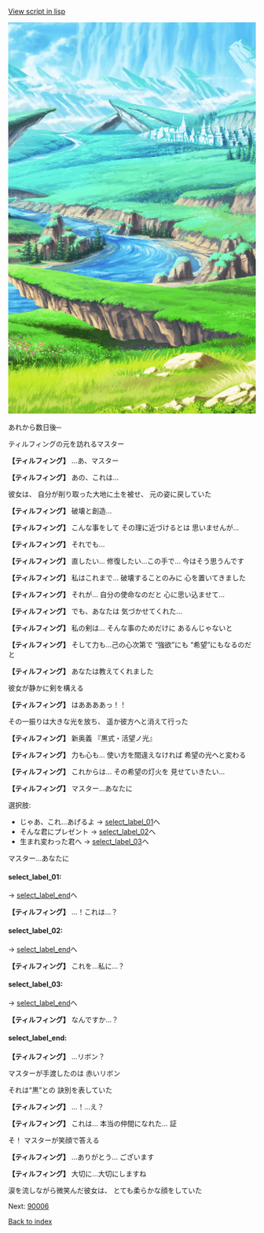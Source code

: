 [View script in lisp](../scripts/10147204.txt)

![plain.png](../images/backgrounds/plain.png)

あれから数日後─

ティルフィングの元を訪れるマスター

**【ティルフィング】**
…あ、マスター

**【ティルフィング】**
あの、これは…

彼女は、
自分が削り取った大地に土を被せ、
元の姿に戻していた

**【ティルフィング】**
破壊と創造…

**【ティルフィング】**
こんな事をして
その理に近づけるとは
思いませんが…

**【ティルフィング】**
それでも…

**【ティルフィング】**
直したい…
修復したい…この手で…
今はそう思うんです

**【ティルフィング】**
私はこれまで…
破壊することのみに
心を置いてきました

**【ティルフィング】**
それが…
自分の使命なのだと
心に思い込ませて…

**【ティルフィング】**
でも、あなたは
気づかせてくれた…

**【ティルフィング】**
私の剣は…
そんな事のためだけに
あるんじゃないと

**【ティルフィング】**
そして力も…己の心次第で
“強欲”にも
“希望”にもなるのだと

**【ティルフィング】**
あなたは教えてくれました

彼女が静かに剣を構える

**【ティルフィング】**
はああああっ！！

その一振りは大きな光を放ち、
遥か彼方へと消えて行った

**【ティルフィング】**
新奥義
『黒式・活望ノ光』

**【ティルフィング】**
力も心も…
使い方を間違えなければ
希望の光へと変わる

**【ティルフィング】**
これからは…
その希望の灯火を
見せていきたい…

**【ティルフィング】**
マスター…あなたに

選択肢:
- じゃあ、これ…あげるよ → [select_label_01](#select_label_01)へ
- そんな君にプレゼント → [select_label_02](#select_label_02)へ
- 生まれ変わった君へ → [select_label_03](#select_label_03)へ

マスター…あなたに

#### select_label_01:
 → [select_label_end](#select_label_end)へ

**【ティルフィング】**
…！これは…？

#### select_label_02:
 → [select_label_end](#select_label_end)へ

**【ティルフィング】**
これを…私に…？

#### select_label_03:
 → [select_label_end](#select_label_end)へ

**【ティルフィング】**
なんですか…？

#### select_label_end:

**【ティルフィング】**
…リボン？

マスターが手渡したのは
赤いリボン

それは“黒”との
訣別を表していた

**【ティルフィング】**
…！…え？

**【ティルフィング】**
これは…
本当の仲間になれた…
証

そ！
マスターが笑顔で答える

**【ティルフィング】**
…ありがとう…
ございます

**【ティルフィング】**
大切に…大切にしますね

涙を流しながら微笑んだ彼女は、
とても柔らかな顔をしていた


Next: [90006](90006.md)

[Back to index](index.md)
